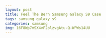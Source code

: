 ```yaml
---
layout: post
title: Feel The Bern Samsung Galaxy S9 Case
tags: samsung galaxy s9
categories: samsung
img: 16F8Wp7mSX4vF2olzvgAtu-Q-WPWs14UU
---
```

